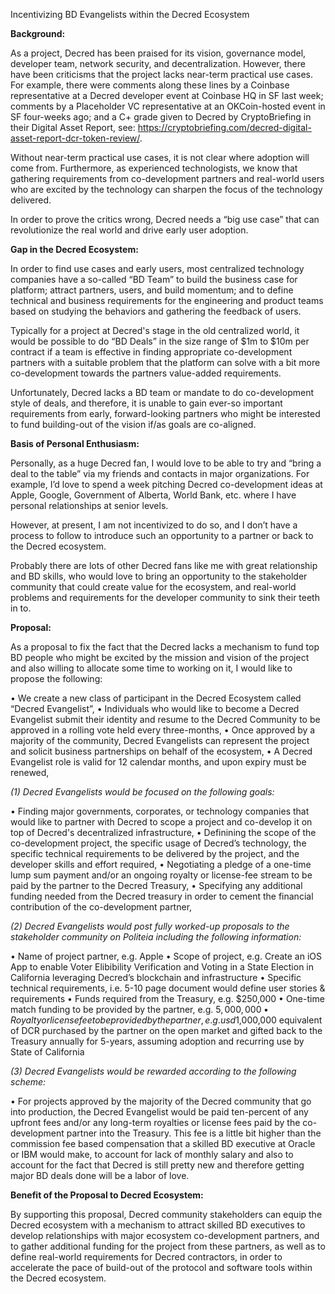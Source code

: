 Incentivizing BD Evangelists within the Decred Ecosystem

**Background:**

As a project, Decred has been praised for its vision, governance model, developer team, network security, and decentralization.  However, there have been criticisms that the project lacks near-term practical use cases.  For example, there were comments along these lines by a Coinbase representative at a Decred developer event at Coinbase HQ in SF last week;  comments by a Placeholder VC representative at an OKCoin-hosted event in SF four-weeks ago; and a C+ grade given to Decred by CryptoBriefing in their Digital Asset Report, see:  https://cryptobriefing.com/decred-digital-asset-report-dcr-token-review/.

Without near-term practical use cases, it is not clear where adoption will come from. Furthermore, as experienced technologists, we know that gathering requirements from co-development partners and real-world users who are excited by the technology can sharpen the focus of the technology delivered.

In order to prove the critics wrong, Decred needs a “big use case” that can revolutionize the real world and drive early user adoption.

**Gap in the Decred Ecosystem:**

In order to find use cases and early users, most centralized technology companies have a so-called “BD Team” to build the business case for platform; attract partners, users, and build momentum; and to define technical and business requirements for the engineering and product teams based on studying the behaviors and gathering the feedback of users.  

Typically for a project at Decred's stage in the old centralized world, it would be possible to do “BD Deals” in the size range of $1m to $10m per contract if a team is effective in finding appropriate co-development partners with a suitable problem that the platform can solve with a bit more co-development towards the partners value-added requirements.

Unfortunately, Decred lacks a BD team or mandate to do co-development style of deals, and therefore, it is unable to gain ever-so important requirements from early, forward-looking partners who might be interested to fund building-out of the vision if/as goals are co-aligned.

**Basis of Personal Enthusiasm:**

Personally, as a huge Decred fan, I would love to be able to try and “bring a deal to the table” via my friends and contacts in major organizations.   For example, I’d love to spend a week pitching Decred co-development ideas at Apple, Google, Government of Alberta, World Bank, etc. where I have personal relationships at senior levels.

However, at present, I am not incentivized to do so, and I don’t have a process to follow to introduce such an opportunity to a partner or back to the Decred ecosystem.

Probably there are lots of other Decred fans like me with great relationship and BD skills, who would love to bring an opportunity to the stakeholder community that could create value for the ecosystem, and real-world problems and requirements for the developer community to sink their teeth in to.

**Proposal:**

As a proposal to fix the fact that the Decred lacks a mechanism to fund top BD people who might be excited by the mission and vision of the project and also willing to allocate some time to working on it, I would like to propose the following:

•	We create a new class of participant in the Decred Ecosystem called “Decred Evangelist”,
•	Individuals who would like to become a Decred Evangelist submit their identity and resume to the Decred Community to be approved in a rolling vote held every three-months,
•	Once approved by a majority of the community, Decred Evangelists can represent the project and solicit business partnerships on behalf of the ecosystem,
•	A Decred Evangelist role is valid for 12 calendar months, and upon expiry must be renewed,

_(1) Decred Evangelists would be focused on the following goals:_

•	Finding major governments, corporates, or technology companies that would like to partner with Decred to scope a project and co-develop it on top of Decred's decentralized infrastructure,
•	Definining the scope of the co-development project, the specific usage of Decred’s technology, the specific technical requirements to be delivered by the project, and the developer skills and effort required, 
•	Negotiating a pledge of a one-time lump sum payment and/or an ongoing royalty or license-fee stream to be paid by the partner to the Decred Treasury,
•	Specifying any additional funding needed from the Decred treasury in order to cement the financial contribution of the co-development partner,

_(2) Decred Evangelists would post fully worked-up proposals to the stakeholder community on Politeia including the following information:_

•	Name of project partner, e.g. Apple
•	Scope of project, e.g. Create an iOS App to enable Voter Elibibility Verification and Voting in a State Election in California leveraging Decred’s blockchain and infrastructure
•	Specific technical requirements, i.e. 5-10 page document would define user stories & requirements
•	Funds required from the Treasury, e.g. $250,000
•	One-time match funding to be provided by the partner, e.g. $5,000,000
•	Royalty or license fee to be provided by the partner, e.g. usd$1,000,000 equivalent of DCR purchased by the partner on the open market and gifted back to the Treasury annually for 5-years, assuming adoption and recurring use by State of California

_(3) Decred Evangelists would be rewarded according to the following scheme:_

•	For projects approved by the majority of the Decred community that go into production, the Decred Evangelist would be paid ten-percent of any upfront fees and/or any long-term royalties or license fees paid by the co-development partner into the Treasury.  This fee is a little bit higher than the commission fee based compensation that a skilled BD executive at Oracle or IBM would make, to account for lack of monthly salary and also to account for the fact that Decred is still pretty new and therefore getting major BD deals done will be a labor of love.  

**Benefit of the Proposal to Decred Ecosystem:**

By supporting this proposal, Decred community stakeholders can equip the Decred ecosystem with a mechanism to attract skilled BD executives to develop relationships with major ecosystem co-development partners, and to gather additional funding for the project from these partners, as well as to define real-world requirements for Decred contractors, in order to accelerate the pace of build-out of the protocol and software tools within the Decred ecosystem.
 